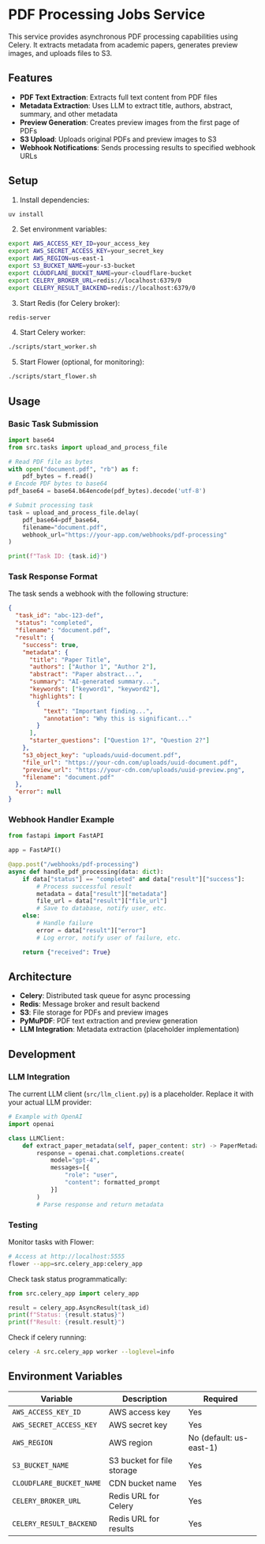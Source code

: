 # PDF Processing Jobs Service

This service provides asynchronous PDF processing capabilities using Celery. It extracts metadata from academic papers, generates preview images, and uploads files to S3.

## Features

- **PDF Text Extraction**: Extracts full text content from PDF files
- **Metadata Extraction**: Uses LLM to extract title, authors, abstract, summary, and other metadata
- **Preview Generation**: Creates preview images from the first page of PDFs
- **S3 Upload**: Uploads original PDFs and preview images to S3
- **Webhook Notifications**: Sends processing results to specified webhook URLs

## Setup

1. Install dependencies:
```bash
uv install
```

2. Set environment variables:
```bash
export AWS_ACCESS_KEY_ID=your_access_key
export AWS_SECRET_ACCESS_KEY=your_secret_key
export AWS_REGION=us-east-1
export S3_BUCKET_NAME=your-s3-bucket
export CLOUDFLARE_BUCKET_NAME=your-cloudflare-bucket
export CELERY_BROKER_URL=redis://localhost:6379/0
export CELERY_RESULT_BACKEND=redis://localhost:6379/0
```

3. Start Redis (for Celery broker):
```bash
redis-server
```

4. Start Celery worker:
```bash
./scripts/start_worker.sh
```

5. Start Flower (optional, for monitoring):
```bash
./scripts/start_flower.sh
```

## Usage

### Basic Task Submission

```python
import base64
from src.tasks import upload_and_process_file

# Read PDF file as bytes
with open("document.pdf", "rb") as f:
    pdf_bytes = f.read()
# Encode PDF bytes to base64
pdf_base64 = base64.b64encode(pdf_bytes).decode('utf-8')

# Submit processing task
task = upload_and_process_file.delay(
    pdf_base64=pdf_base64,
    filename="document.pdf",
    webhook_url="https://your-app.com/webhooks/pdf-processing"
)

print(f"Task ID: {task.id}")
```

### Task Response Format

The task sends a webhook with the following structure:

```json
{
  "task_id": "abc-123-def",
  "status": "completed",
  "filename": "document.pdf",
  "result": {
    "success": true,
    "metadata": {
      "title": "Paper Title",
      "authors": ["Author 1", "Author 2"],
      "abstract": "Paper abstract...",
      "summary": "AI-generated summary...",
      "keywords": ["keyword1", "keyword2"],
      "highlights": [
        {
          "text": "Important finding...",
          "annotation": "Why this is significant..."
        }
      ],
      "starter_questions": ["Question 1?", "Question 2?"]
    },
    "s3_object_key": "uploads/uuid-document.pdf",
    "file_url": "https://your-cdn.com/uploads/uuid-document.pdf",
    "preview_url": "https://your-cdn.com/uploads/uuid-preview.png",
    "filename": "document.pdf"
  },
  "error": null
}
```

### Webhook Handler Example

```python
from fastapi import FastAPI

app = FastAPI()

@app.post("/webhooks/pdf-processing")
async def handle_pdf_processing(data: dict):
    if data["status"] == "completed" and data["result"]["success"]:
        # Process successful result
        metadata = data["result"]["metadata"]
        file_url = data["result"]["file_url"]
        # Save to database, notify user, etc.
    else:
        # Handle failure
        error = data["result"]["error"]
        # Log error, notify user of failure, etc.

    return {"received": True}
```

## Architecture

- **Celery**: Distributed task queue for async processing
- **Redis**: Message broker and result backend
- **S3**: File storage for PDFs and preview images
- **PyMuPDF**: PDF text extraction and preview generation
- **LLM Integration**: Metadata extraction (placeholder implementation)

## Development

### LLM Integration

The current LLM client (`src/llm_client.py`) is a placeholder. Replace it with your actual LLM provider:

```python
# Example with OpenAI
import openai

class LLMClient:
    def extract_paper_metadata(self, paper_content: str) -> PaperMetadataExtraction:
        response = openai.chat.completions.create(
            model="gpt-4",
            messages=[{
                "role": "user",
                "content": formatted_prompt
            }]
        )
        # Parse response and return metadata
```

### Testing

Monitor tasks with Flower:
```bash
# Access at http://localhost:5555
flower --app=src.celery_app:celery_app
```

Check task status programmatically:
```python
from src.celery_app import celery_app

result = celery_app.AsyncResult(task_id)
print(f"Status: {result.status}")
print(f"Result: {result.result}")
```

Check if celery running:
```bash
celery -A src.celery_app worker --loglevel=info
```

## Environment Variables

| Variable | Description | Required |
|----------|-------------|----------|
| `AWS_ACCESS_KEY_ID` | AWS access key | Yes |
| `AWS_SECRET_ACCESS_KEY` | AWS secret key | Yes |
| `AWS_REGION` | AWS region | No (default: us-east-1) |
| `S3_BUCKET_NAME` | S3 bucket for file storage | Yes |
| `CLOUDFLARE_BUCKET_NAME` | CDN bucket name | Yes |
| `CELERY_BROKER_URL` | Redis URL for Celery | Yes |
| `CELERY_RESULT_BACKEND` | Redis URL for results | Yes |
